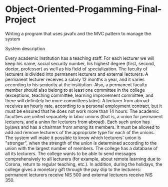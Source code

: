 # Object-Oriented-Progamming-Final-Project

Writing a program that uses javafx and the MVC pattern to manage the system 

System description

Every academic institution has a teaching staff. For each lecturer we will keep his name, social security number, his highest degree (first, second, doctor, professor)
as well as his field of specialization. The faculty of lecturers is divided into permanent lecturers and external lecturers. A permanent lecturer receives a salary 12
months a year, and it varies according to his seniority at the institution. Also, a permanent faculty member should also belong to at least one committee in the
college (exceptions, teaching committee, learning improvement committee, and there will definitely be more committees later). A lecturer from abroad receives an
hourly rate, according to a personal employment contract, but it must be ensured that he does not work more than 14 hours.
The academic faculties are united separately in labor unions (that is, a union for permanent lecturers, and a union for lecturers from abroad). Each such union
has bylaws and has a chairman from among its members. It must be allowed to add and remove lecturers of the appropriate type for each of the unions.
The system will make it possible to know which lecturers' union is "stronger", when the strength of the union is determined according to the union with the largest number
of members.
The college has a database of all its lecturers. The college wants to be able to send messages comprehensively to all lecturers (for example, about
remote learning due to Corona, return to regular teaching, etc.). In addition, during the holidays, the college gives a monetary gift through the pay slip
to the lecturers: permanent lecturers receive NIS 500 and external lecturers receive NIS 350.
